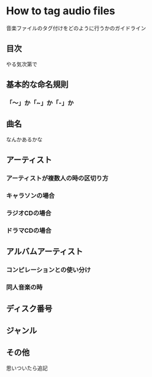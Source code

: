 # How to tag audio files
音楽ファイルのタグ付けをどのように行うかのガイドライン


## 目次
やる気次第で


## 基本的な命名規則
### 「〜」か「~」か「-」か


## 曲名
なんかあるかな


## アーティスト
### アーティストが複数人の時の区切り方
### キャラソンの場合
### ラジオCDの場合
### ドラマCDの場合


## アルバムアーティスト
### コンピレーションとの使い分け
### 同人音楽の時


## ディスク番号


## ジャンル


## その他
思いついたら追記